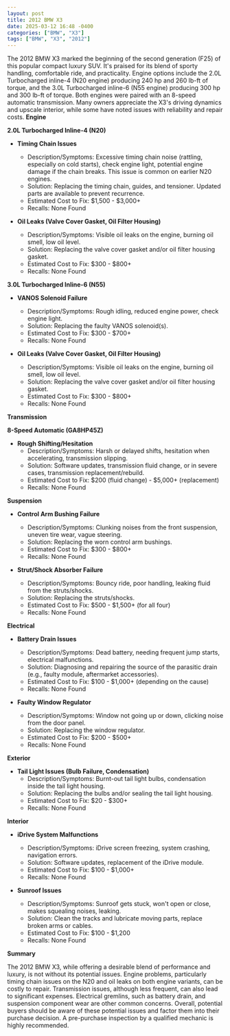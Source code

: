 ```yaml
---
layout: post
title: 2012 BMW X3
date: 2025-03-12 16:48 -0400
categories: ["BMW", "X3"]
tags: ["BMW", "X3", "2012"]
---
```

The 2012 BMW X3 marked the beginning of the second generation (F25) of this popular compact luxury SUV. It's praised for its blend of sporty handling, comfortable ride, and practicality. Engine options include the 2.0L Turbocharged inline-4 (N20 engine) producing 240 hp and 260 lb-ft of torque, and the 3.0L Turbocharged inline-6 (N55 engine) producing 300 hp and 300 lb-ft of torque. Both engines were paired with an 8-speed automatic transmission. Many owners appreciate the X3's driving dynamics and upscale interior, while some have noted issues with reliability and repair costs.
**Engine**

**2.0L Turbocharged Inline-4 (N20)**

*   **Timing Chain Issues**
    *   Description/Symptoms: Excessive timing chain noise (rattling, especially on cold starts), check engine light, potential engine damage if the chain breaks. This issue is common on earlier N20 engines.
    *   Solution: Replacing the timing chain, guides, and tensioner. Updated parts are available to prevent recurrence.
    *   Estimated Cost to Fix: $1,500 - $3,000+
    *   Recalls: None Found

*   **Oil Leaks (Valve Cover Gasket, Oil Filter Housing)**
    *   Description/Symptoms: Visible oil leaks on the engine, burning oil smell, low oil level.
    *   Solution: Replacing the valve cover gasket and/or oil filter housing gasket.
    *   Estimated Cost to Fix: $300 - $800+
    *   Recalls: None Found

**3.0L Turbocharged Inline-6 (N55)**

*   **VANOS Solenoid Failure**
    *   Description/Symptoms: Rough idling, reduced engine power, check engine light.
    *   Solution: Replacing the faulty VANOS solenoid(s).
    *   Estimated Cost to Fix: $300 - $700+
    *   Recalls: None Found

*   **Oil Leaks (Valve Cover Gasket, Oil Filter Housing)**
    *   Description/Symptoms: Visible oil leaks on the engine, burning oil smell, low oil level.
    *   Solution: Replacing the valve cover gasket and/or oil filter housing gasket.
    *   Estimated Cost to Fix: $300 - $800+
    *   Recalls: None Found

**Transmission**

**8-Speed Automatic (GA8HP45Z)**

*   **Rough Shifting/Hesitation**
    *   Description/Symptoms: Harsh or delayed shifts, hesitation when accelerating, transmission slipping.
    *   Solution: Software updates, transmission fluid change, or in severe cases, transmission replacement/rebuild.
    *   Estimated Cost to Fix: $200 (fluid change) - $5,000+ (replacement)
    *   Recalls: None Found

**Suspension**

*   **Control Arm Bushing Failure**
    *   Description/Symptoms: Clunking noises from the front suspension, uneven tire wear, vague steering.
    *   Solution: Replacing the worn control arm bushings.
    *   Estimated Cost to Fix: $300 - $800+
    *   Recalls: None Found

*   **Strut/Shock Absorber Failure**
    *   Description/Symptoms: Bouncy ride, poor handling, leaking fluid from the struts/shocks.
    *   Solution: Replacing the struts/shocks.
    *   Estimated Cost to Fix: $500 - $1,500+ (for all four)
    *   Recalls: None Found

**Electrical**

*   **Battery Drain Issues**
    *   Description/Symptoms: Dead battery, needing frequent jump starts, electrical malfunctions.
    *   Solution: Diagnosing and repairing the source of the parasitic drain (e.g., faulty module, aftermarket accessories).
    *   Estimated Cost to Fix: $100 - $1,000+ (depending on the cause)
    *   Recalls: None Found

*   **Faulty Window Regulator**
    *   Description/Symptoms: Window not going up or down, clicking noise from the door panel.
    *   Solution: Replacing the window regulator.
    *   Estimated Cost to Fix: $200 - $500+
    *   Recalls: None Found

**Exterior**

*   **Tail Light Issues (Bulb Failure, Condensation)**
    *   Description/Symptoms: Burnt-out tail light bulbs, condensation inside the tail light housing.
    *   Solution: Replacing the bulbs and/or sealing the tail light housing.
    *   Estimated Cost to Fix: $20 - $300+
    *   Recalls: None Found

**Interior**

*   **iDrive System Malfunctions**
    *   Description/Symptoms: iDrive screen freezing, system crashing, navigation errors.
    *   Solution: Software updates, replacement of the iDrive module.
    *   Estimated Cost to Fix: $100 - $1,000+
    *   Recalls: None Found

*   **Sunroof Issues**
    * Description/Symptoms: Sunroof gets stuck, won't open or close, makes squealing noises, leaking.
    * Solution: Clean the tracks and lubricate moving parts, replace broken arms or cables.
    * Estimated Cost to Fix: $100 - $1,200
    * Recalls: None Found

**Summary**

The 2012 BMW X3, while offering a desirable blend of performance and luxury, is not without its potential issues. Engine problems, particularly timing chain issues on the N20 and oil leaks on both engine variants, can be costly to repair. Transmission issues, although less frequent, can also lead to significant expenses. Electrical gremlins, such as battery drain, and suspension component wear are other common concerns. Overall, potential buyers should be aware of these potential issues and factor them into their purchase decision. A pre-purchase inspection by a qualified mechanic is highly recommended.

